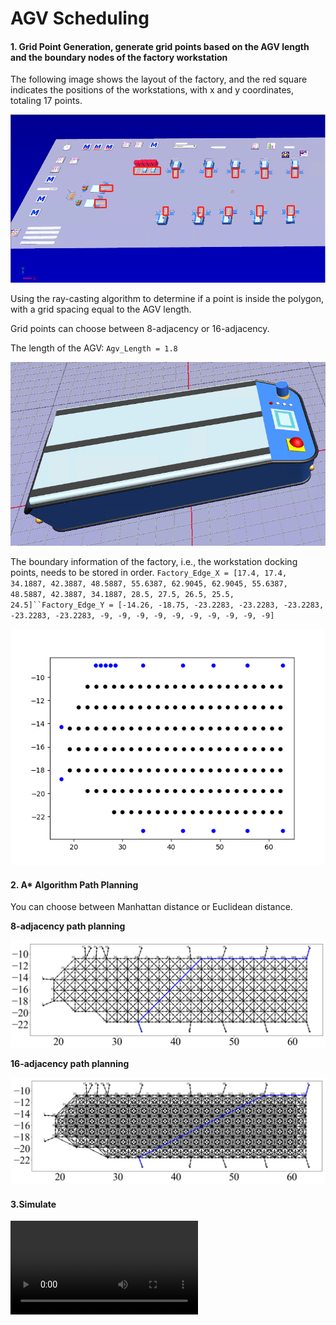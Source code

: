 # AGV Scheduling

#### 1. Grid Point Generation, generate grid points based on the AGV length and the boundary nodes of the factory workstation

The following image shows the layout of the factory, and the red square indicates the positions of the workstations, with x and y coordinates, totaling 17 points.

![image-20240913174129841](./README.assets/image-20240913174129841.png)

Using the ray-casting algorithm to determine if a point is inside the polygon, with a grid spacing equal to the AGV length.

Grid points can choose between 8-adjacency or 16-adjacency.

The length of the AGV: `Agv_Length = 1.8`

![image-20240913174324472](./README.assets/image-20240913174324472.png)

The boundary information of the factory, i.e., the workstation docking points, needs to be stored in order. `Factory_Edge_X = [17.4, 17.4, 34.1887, 42.3887, 48.5887, 55.6387, 62.9045, 62.9045, 55.6387, 48.5887, 42.3887, 34.1887, 28.5, 27.5, 26.5, 25.5, 24.5]``Factory_Edge_Y = [-14.26, -18.75, -23.2283, -23.2283, -23.2283, -23.2283, -23.2283, -9, -9, -9, -9, -9, -9, -9, -9, -9, -9]`

![image-20240913171544321](./README.assets/image-20240913171544321.png)

#### 2. A* Algorithm Path Planning

You can choose between Manhattan distance or Euclidean distance.

**8-adjacency path planning**

![image-20240913172251685](./README.assets/image-20240913172251685.png)

**16-adjacency path planning**

![image-20240913171501335](./README.assets/image-20240913171501335.png)

#### 3.Simulate

<video src="./output/output_video_10agv.mp4"></video>





